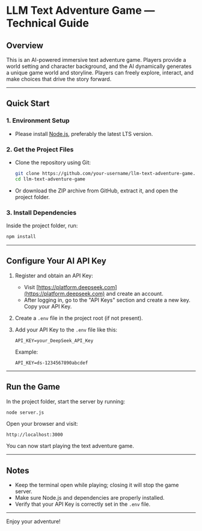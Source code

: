 # LLM Text Adventure Game — Technical Guide

## Overview

This is an AI-powered immersive text adventure game. Players provide a world setting and character background, and the AI dynamically generates a unique game world and storyline. Players can freely explore, interact, and make choices that drive the story forward.

---

## Quick Start

### 1. Environment Setup

- Please install [Node.js](https://nodejs.org), preferably the latest LTS version.

### 2. Get the Project Files

- Clone the repository using Git:

  ```bash
  git clone https://github.com/your-username/llm-text-adventure-game.git
  cd llm-text-adventure-game
  ```

- Or download the ZIP archive from GitHub, extract it, and open the project folder.

### 3. Install Dependencies

Inside the project folder, run:

```bash
npm install
```

---

## Configure Your AI API Key

1. Register and obtain an API Key:

   - Visit [https://platform.deepseek.com](https://platform.deepseek.com) and create an account.
   - After logging in, go to the "API Keys" section and create a new key. Copy your API Key.

2. Create a `.env` file in the project root (if not present).

3. Add your API Key to the `.env` file like this:

   ```
   API_KEY=your_DeepSeek_API_Key
   ```

   Example:

   ```
   API_KEY=ds-1234567890abcdef
   ```

---

## Run the Game

In the project folder, start the server by running:

```bash
node server.js
```

Open your browser and visit:

```
http://localhost:3000
```

You can now start playing the text adventure game.

---

## Notes

- Keep the terminal open while playing; closing it will stop the game server.
- Make sure Node.js and dependencies are properly installed.
- Verify that your API Key is correctly set in the `.env` file.

---

Enjoy your adventure!
